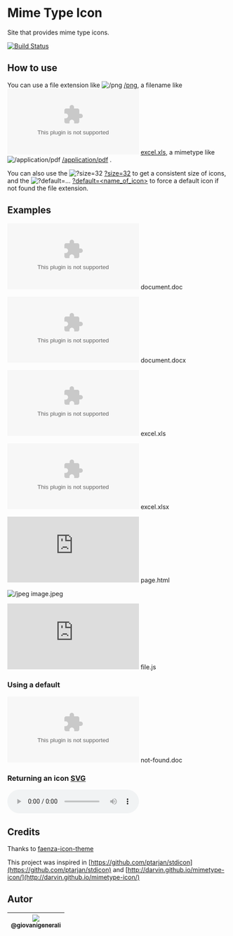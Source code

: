 # Mime Type Icon

Site that provides mime type icons.

[![Build Status](https://travis-ci.org/wgenial/mimetypeicons.svg?branch=master)](https://travis-ci.org/wgenial/mimetypeicons)

## How to use

You can use a file extension like ![/png][/png] [/png][/png], a filename like ![/xls][/xls] [excel.xls](https://mimetypeicons.ga/excel.xls), a mimetype
like ![/application/pdf][/application/pdf] [/application/pdf][/application/pdf] .

You can also use the ![?size=32][?size=32] [?size=32][?size=32] to get a consistent size of icons, and the  ![?default=...][?default=...] [?default=<name_of_icon>][?default=...] to force a default icon if not found the file extension.


## Examples
![/doc][/doc]
document.doc

![/docx][/docx] 
document.docx

![/xls][/xls] 
excel.xls

![/xlsx][/xlsx] 
excel.xlsx

![/html][/html]
page.html

![/jpeg][/jpeg]
image.jpeg

![/js][/js]
file.js

### Using a default

![default=xml][default=xml]
not-found.doc

### Returning an icon [SVG](https://www.w3.org/TR/SVGMobile/)

![/svg-format][/svg-format]

## Credits

Thanks to [faenza-icon-theme](https://code.google.com/archive/p/faenza-icon-theme/)

This project was inspired in [https://github.com/ptarjan/stdicon](https://github.com/ptarjan/stdicon) and [http://darvin.github.io/mimetype-icon/](http://darvin.github.io/mimetype-icon/)

[/doc]: https://mimetypeicons.ga/word.doc

[/docx]: https://mimetypeicons.ga/word.docx

[/xls]: https://mimetypeicons.ga/excel.xls

[/xlsx]: https://mimetypeicons.ga/excel.xlsx

[/html]: https://mimetypeicons.ga/page.html

[/png]: https://mimetypeicons.ga/png

[/jpeg]: https://mimetypeicons.ga/image.jpeg

[/js]:
https://mimetypeicons.ga/javascript.js

[/svg-format]:
https://mimetypeicons.ga/file.mp3?size=scalable

[default=xml]:
https://mimetypeicons.ga/notfound.doc?size=32&default=xml

[/application/pdf]: https://mimetypeicons.ga/application/pdf?size=16

[?size=32]: https://mimetypeicons.ga/doc?size=32

[?default=...]: https://mimetypeicons.ga/404.icon?size=16&default=php

## Autor
| [<img src="https://avatars0.githubusercontent.com/u/41435?v=4&s=120"><br><sub>@giovanigenerali</sub>](https://github.com/giovanigenerali) |
| :---: |
